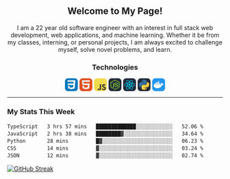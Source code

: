 <section align=center><h1>Welcome to My Page!</h1>
  <p>I am a 22 year old software engineer with an interest in full stack web development, web applications, and machine learning. Whether it be from my classes, interning, or personal projects, I am always excited to challenge myself, solve novel problems, and learn.</p></section>

<section align=center >
  <h3 align=center>Technologies</h3>
  <img align=center display=inline-block width=30px src = "images/CSS.svg">
  <img align=center display=inline-block width=30px src = "images/HTML.svg">
  <img align=center display=inline-block width=30px src = "images/JavaScript.svg">
    <img align=center display=inline-block width=30px src = "images/NodeJS-Dark.svg">
    <img align=center display=inline-block width=30px src = "images/React-Dark.svg">
    <img align=center display=inline-block width=30px src = "images/Python-Dark.svg">
  <img align=center display=inline-block width=30px src = "images/Docker.svg">

</section><hr>
<h3 align=left>My Stats This Week</h3>
<!--START_SECTION:waka-->

```txt
TypeScript   3 hrs 57 mins   █████████████░░░░░░░░░░░░   52.06 %
JavaScript   2 hrs 38 mins   ████████▓░░░░░░░░░░░░░░░░   34.64 %
Python       28 mins         █▓░░░░░░░░░░░░░░░░░░░░░░░   06.23 %
CSS          14 mins         ▓░░░░░░░░░░░░░░░░░░░░░░░░   03.24 %
JSON         12 mins         ▓░░░░░░░░░░░░░░░░░░░░░░░░   02.74 %
```

<!--END_SECTION:waka-->

[![GitHub Streak](https://streak-stats.demolab.com?user=AliArgonaut&theme=gruvbox-duo)](https://git.io/streak-stats)

